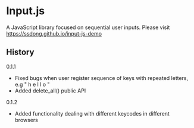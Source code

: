 Input.js
========

A JavaScript library focused on sequential user inputs.
Please visit https://ssdong.github.io/input-js-demo

**History**
---------------

0.1.1
* Fixed bugs when user register sequence of keys with repeated letters, e.g " h e l l o "
* Added delete_all() public API

0.1.2
* Added functionality dealing with different keycodes in different browsers

